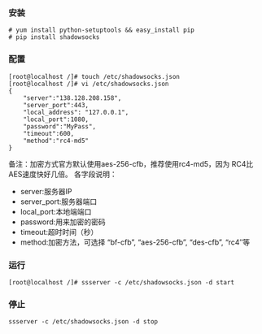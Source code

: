 ### 安装

```shell
# yum install python-setuptools && easy_install pip
# pip install shadowsocks
```

### 配置

```shell
[root@localhost /]# touch /etc/shadowsocks.json
[root@localhost /]# vi /etc/shadowsocks.json
{
    "server":"138.128.208.158",
    "server_port":443,
    "local_address": "127.0.0.1",
    "local_port":1080,
    "password":"MyPass",
    "timeout":600,
    "method":"rc4-md5"
}
```

备注：加密方式官方默认使用aes-256-cfb，推荐使用rc4-md5，因为 RC4比AES速度快好几倍。
各字段说明：
- server:服务器IP 
- server_port:服务器端口
- local_port:本地端端口
- password:用来加密的密码
- timeout:超时时间（秒）
- method:加密方法，可选择 “bf-cfb”, “aes-256-cfb”, “des-cfb”, “rc4″等

### 运行
```shell
[root@localhost /]# ssserver -c /etc/shadowsocks.json -d start
```
### 停止
```shell
ssserver -c /etc/shadowsocks.json -d stop
```
